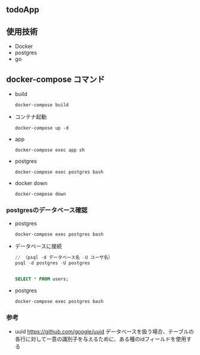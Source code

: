 ## todoApp

## 使用技術
- Docker
- postgres
- go


## docker-compose コマンド
- build
  ```
  docker-compose build
  ```
- コンテナ起動
  ```
  docker-compose up -d
  ```
- app
  ```
  docker-compose exec app sh
  ```
- postgres
  ```
  docker-compose exec postgres bash
  ```

- docker down
  ```
  docker-compose down
  ```


### postgresのデータベース確認
- postgres
  ```
  docker-compose exec postgres bash
  ```
- データベースに接続
  ```sql
  // （psql -d データベース名 -U ユーザ名）
  psql -d postgres -U postgres


  SELECT * FROM users;
  ```
- postgres
  ```
  docker-compose exec postgres bash
  ```


### 参考

- uuid
https://github.com/google/uuid
データベースを扱う場合、テーブルの各行に対して一意の識別子を与えるために、ある種のidフィールドを使用する
